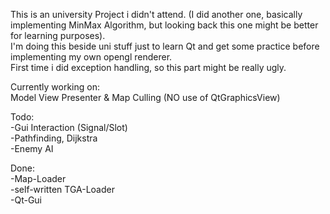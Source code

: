 This is an university Project i didn't attend. (I did another one, basically implementing MinMax Algorithm, but looking back this one might be better for learning purposes).   
I'm doing this beside uni stuff just to learn Qt and get some practice before implementing my own opengl renderer.  
First time i did exception handling, so this part might be really ugly.  

Currently working on:   
Model View Presenter & Map Culling (NO use of QtGraphicsView)

Todo:  
-Gui Interaction (Signal/Slot)  
-Pathfinding, Dijkstra  
-Enemy AI  

Done:   
-Map-Loader   
-self-written TGA-Loader  
-Qt-Gui   
